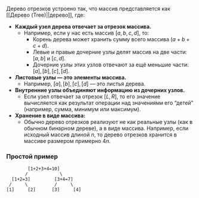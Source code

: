 Дерево отрезков устроено так, что массив представляется как [[Дерево (Tree)||дерево]], где:

- **Каждый узел дерева отвечает за отрезок массива.** 
	- Например, если у нас есть массив $[a, b, c, d]$, то:
		- Корень дерева может хранить сумму всего массива $(a + b + c + d)$.
		- Левые и правые дочерние узлы делят массив на две части: $[a, b]$ и $[c, d]$.
		- Дочерние узлы этих узлов отвечают за ещё меньшие части: $[a], [b], [c], [d]$.
- **Листовые узлы — это элементы массива.**
	- Например, $[a], [b], [c], [d]$ — это листья дерева.
- **Внутренние узлы объединяют информацию из дочерних узлов.**
	- Если узел отвечает за отрезок $[L, R]$, то его значение вычисляется как результат операции над значениями его “детей” (например, сумма, минимум или максимум).
- **Хранение в виде массива:**
	- Обычно дерево отрезков реализуют не как реальные узлы (как в обычном бинарном дереве), а в виде массива. Например, если исходный массив длиной $n$, то дерево отрезков хранится в массиве размером примерно $4n$.

### Простой пример

```
        [1+2+3+4=10]
	   /            \
  [1+2=3]         [3+4=7]
 /     \          /     \
[1]     [2]      [3]     [4]
```